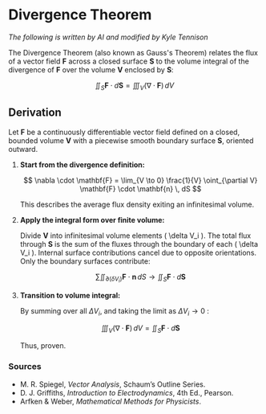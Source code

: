 # Divergence Theorem

*The following is written by AI and modified by Kyle Tennison*

The Divergence Theorem (also known as Gauss's Theorem) relates the flux of a vector field $\textbf{F}$ across a closed surface $\textbf{S}$ to the volume integral of the divergence of $\textbf{F}$ over the volume $\textbf{V}$ enclosed by $\textbf{S}$:

$$
\iint_{S} \mathbf{F} \cdot d\mathbf{S} = \iiint_{V} (\nabla \cdot \mathbf{F}) \, dV
$$

## Derivation

Let **F** be a continuously differentiable vector field defined on a closed, bounded volume **V** with a piecewise smooth boundary surface **S**, oriented outward.

1. **Start from the divergence definition:**

   $$
   \nabla \cdot \mathbf{F} = \lim_{V \to 0} \frac{1}{V} \oint_{\partial V} \mathbf{F} \cdot \mathbf{n} \, dS
   $$

   This describes the average flux density exiting an infinitesimal volume.

2. **Apply the integral form over finite volume:**

   Divide **V** into infinitesimal volume elements \( \delta V_i \). The total flux through **S** is the sum of the fluxes through the boundary of each \( \delta V_i \). Internal surface contributions cancel due to opposite orientations. Only the boundary surfaces contribute:

   $$
   \sum \iint_{\partial (\delta V_i)} \mathbf{F} \cdot \mathbf{n} \, dS \to \iint_{S} \mathbf{F} \cdot d\mathbf{S}
   $$

3. **Transition to volume integral:**

   By summing over all $\Delta V_i$, and taking the limit as $\Delta V_i \to 0$ :

   $$
   \iiint_{V} (\nabla \cdot \mathbf{F}) \, dV = \iint_{S} \mathbf{F} \cdot d\mathbf{S}
   $$

   Thus, proven.

### Sources
- M. R. Spiegel, *Vector Analysis*, Schaum’s Outline Series.
- D. J. Griffiths, *Introduction to Electrodynamics*, 4th Ed., Pearson.
- Arfken & Weber, *Mathematical Methods for Physicists*.


